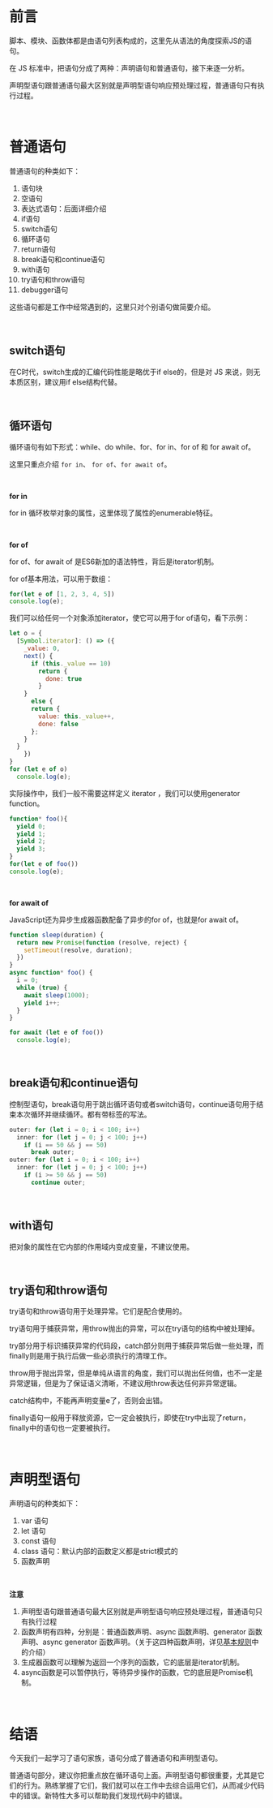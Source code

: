 # 前言

脚本、模块、函数体都是由语句列表构成的，这里先从语法的角度探索JS的语句。

在 JS 标准中，把语句分成了两种：声明语句和普通语句，接下来逐一分析。

声明型语句跟普通语句最大区别就是声明型语句响应预处理过程，普通语句只有执行过程。

<br/>

# 普通语句

普通语句的种类如下：

1. 语句块
2. 空语句
3. 表达式语句：后面详细介绍
4. if语句
5. switch语句
6. 循环语句
7. return语句
8. break语句和continue语句
9. with语句
10. try语句和throw语句
11. debugger语句

这些语句都是工作中经常遇到的，这里只对个别语句做简要介绍。

<br/>

## switch语句

在C时代，switch生成的汇编代码性能是略优于if else的，但是对 JS 来说，则无本质区别，建议用if else结构代替。

<br/>

## 循环语句

循环语句有如下形式：while、do while、for、for in、for of 和 for await of。

这里只重点介绍 `for in`、 `for of`、`for await of`。

<br/>

**for in**

for in 循环枚举对象的属性，这里体现了属性的enumerable特征。

<br/>

**for of**

for of、for await of 是ES6新加的语法特性，背后是iterator机制。

for of基本用法，可以用于数组：

```js
for(let e of [1, 2, 3, 4, 5])
console.log(e);
```

我们可以给任何一个对象添加iterator，使它可以用于for of语句，看下示例：

```js
let o = {
  [Symbol.iterator]: () => ({
    _value: 0,
    next() {
      if (this._value == 10)
        return {
          done: true
        }
    }
      else {
      return {
        value: this._value++,
        done: false
      };
    }
  }
	})
}
for (let e of o)
  console.log(e);
```

实际操作中，我们一般不需要这样定义 iterator ，我们可以使用generator function。

```js
function* foo(){
  yield 0;
  yield 1;
  yield 2;
  yield 3;
}
for(let e of foo())
console.log(e);
```

<br/>

**for await of**

JavaScript还为异步生成器函数配备了异步的for of，也就是for await of。

```js
function sleep(duration) {
  return new Promise(function (resolve, reject) {
    setTimeout(resolve, duration);
  })
}
async function* foo() {
  i = 0;
  while (true) {
    await sleep(1000);
    yield i++;
  }
}

for await (let e of foo())
  console.log(e);
```

<br/>

## break语句和continue语句

控制型语句，break语句用于跳出循环语句或者switch语句，continue语句用于结束本次循环并继续循环。都有带标签的写法。

```js
outer: for (let i = 0; i < 100; i++)
  inner: for (let j = 0; j < 100; j++)
    if (i == 50 && j == 50)
      break outer;
outer: for (let i = 0; i < 100; i++)
  inner: for (let j = 0; j < 100; j++)
    if (i >= 50 && j == 50)
      continue outer;
```

<br/>

## with语句

把对象的属性在它内部的作用域内变成变量，不建议使用。

<br/>

## try语句和throw语句

try语句和throw语句用于处理异常。它们是配合使用的。

try语句用于捕获异常，用throw抛出的异常，可以在try语句的结构中被处理掉。

try部分用于标识捕获异常的代码段，catch部分则用于捕获异常后做一些处理，而finally则是用于执行后做一些必须执行的清理工作。

throw用于抛出异常，但是单纯从语言的角度，我们可以抛出任何值，也不一定是异常逻辑，但是为了保证语义清晰，不建议用throw表达任何非异常逻辑。

catch结构中，不能再声明变量e了，否则会出错。

finally语句一般用于释放资源，它一定会被执行，即使在try中出现了return，finally中的语句也一定要被执行。

<br/>

# 声明型语句

声明语句的种类如下：

1. var 语句
2. let 语句
3. const 语句
4. class 语句：默认内部的函数定义都是strict模式的
5. 函数声明

<br/>

**注意**

1. 声明型语句跟普通语句最大区别就是声明型语句响应预处理过程，普通语句只有执行过程
2. 函数声明有四种，分别是：普通函数声明、async 函数声明、generator 函数声明、async generator 函数声明。（关于这四种函数声明，详见[基本规则](https://github.com/jiangxia/FE-Knowledge/blob/master/posts/0-JavaScript/%E5%9F%BA%E6%9C%AC%E8%A7%84%E5%88%99.md#%E5%87%BD%E6%95%B0%E4%BD%93)中的介绍）
3. 生成器函数可以理解为返回一个序列的函数，它的底层是iterator机制。
4. async函数是可以暂停执行，等待异步操作的函数，它的底层是Promise机制。

<br/>

# 结语

今天我们一起学习了语句家族，语句分成了普通语句和声明型语句。

普通语句部分，建议你把重点放在循环语句上面。声明型语句都很重要，尤其是它们的行为。熟练掌握了它们，我们就可以在工作中去综合运用它们，从而减少代码中的错误。新特性大多可以帮助我们发现代码中的错误。